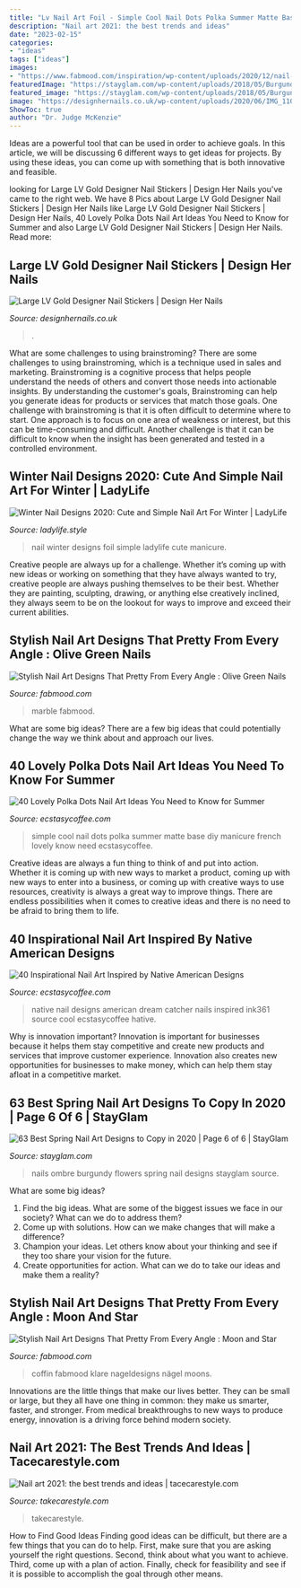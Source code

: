 ```yaml
---
title: "Lv Nail Art Foil - Simple Cool Nail Dots Polka Summer Matte Base Diy Manicure French Lovely Know Need Ecstasycoffee"
description: "Nail art 2021: the best trends and ideas"
date: "2023-02-15"
categories:
- "ideas"
tags: ["ideas"]
images:
- "https://www.fabmood.com/inspiration/wp-content/uploads/2020/12/nail-art-designs-3-606x1024.jpg"
featuredImage: "https://stayglam.com/wp-content/uploads/2018/05/Burgundy-Ombre-Nails-with-Flowers.jpg"
featured_image: "https://stayglam.com/wp-content/uploads/2018/05/Burgundy-Ombre-Nails-with-Flowers.jpg"
image: "https://designhernails.co.uk/wp-content/uploads/2020/06/IMG_1106-1536x2048.jpg"
ShowToc: true
author: "Dr. Judge McKenzie"
---
```



Ideas are a powerful tool that can be used in order to achieve goals. In this article, we will be discussing 6 different ways to get ideas for projects. By using these ideas, you can come up with something that is both innovative and feasible.

	

		
looking for Large LV Gold Designer Nail Stickers | Design Her Nails you've came to the right web. We have 8 Pics about Large LV Gold Designer Nail Stickers | Design Her Nails like Large LV Gold Designer Nail Stickers | Design Her Nails, 40 Lovely Polka Dots Nail Art Ideas You Need to Know for Summer and also Large LV Gold Designer Nail Stickers | Design Her Nails. Read more:
		
    
## Large LV Gold Designer Nail Stickers | Design Her Nails

<img loading=lazy src="https://designhernails.co.uk/wp-content/uploads/2020/06/IMG_1106-1536x2048.jpg" onerror="this.onerror=null;this.src='https://tse3.mm.bing.net/th?id=OIP.cSPE0cxOuITRRiVr7alwMwHaJ4&amp;pid=15.1';" alt="Large LV Gold Designer Nail Stickers | Design Her Nails">

_Source: designhernails.co.uk_

>. 

	

What are some challenges to using brainstroming?
There are some challenges to using brainstroming, which is a technique used in sales and marketing. Brainstroming is a cognitive process that helps people understand the needs of others and convert those needs into actionable insights. By understanding the customer's goals, Brainstroming can help you generate ideas for products or services that match those goals.
One challenge with brainstroming is that it is often difficult to determine where to start. One approach is to focus on one area of weakness or interest, but this can be time-consuming and difficult. Another challenge is that it can be difficult to know when the insight has been generated and tested in a controlled environment.

    
## Winter Nail Designs 2020: Cute And Simple Nail Art For Winter | LadyLife

<img loading=lazy src="https://ladylife.style/wp-content/uploads/2017/12/4-3.jpg" onerror="this.onerror=null;this.src='https://tse2.mm.bing.net/th?id=OIP.7fceP_w7oXG_R_IfZw1sMwHaIh&amp;pid=15.1';" alt="Winter Nail Designs 2020: Cute and Simple Nail Art For Winter | LadyLife">

_Source: ladylife.style_

>nail winter designs foil simple ladylife cute manicure. 

	

Creative people are always up for a challenge. Whether it’s coming up with new ideas or working on something that they have always wanted to try, creative people are always pushing themselves to be their best. Whether they are painting, sculpting, drawing, or anything else creatively inclined, they always seem to be on the lookout for ways to improve and exceed their current abilities.

    
## Stylish Nail Art Designs That Pretty From Every Angle : Olive Green Nails

<img loading=lazy src="https://www.fabmood.com/inspiration/wp-content/uploads/2020/12/nail-art-designs-6-411x580.jpg" onerror="this.onerror=null;this.src='https://tse2.mm.bing.net/th?id=OIP.cD99MW24J7pKdlDZwuY9ygAAAA&amp;pid=15.1';" alt="Stylish Nail Art Designs That Pretty From Every Angle : Olive Green Nails">

_Source: fabmood.com_

>marble fabmood. 

	

What are some big ideas?
There are a few big ideas that could potentially change the way we think about and approach our lives.

    
## 40 Lovely Polka Dots Nail Art Ideas You Need To Know For Summer

<img loading=lazy src="https://i2.wp.com/www.ecstasycoffee.com/wp-content/uploads/2016/08/simple-design-on-matte-base.jpg" onerror="this.onerror=null;this.src='https://tse1.mm.bing.net/th?id=OIP.2hmpS74nmikgnyqqkDpIYgHaHa&amp;pid=15.1';" alt="40 Lovely Polka Dots Nail Art Ideas You Need to Know for Summer">

_Source: ecstasycoffee.com_

>simple cool nail dots polka summer matte base diy manicure french lovely know need ecstasycoffee. 

	

Creative ideas are always a fun thing to think of and put into action. Whether it is coming up with new ways to market a product, coming up with new ways to enter into a business, or coming up with creative ways to use resources, creativity is always a great way to improve things. There are endless possibilities when it comes to creative ideas and there is no need to be afraid to bring them to life.

    
## 40 Inspirational Nail Art Inspired By Native American Designs

<img loading=lazy src="https://i0.wp.com/www.ecstasycoffee.com/wp-content/uploads/2016/09/Native-American-Nail-Art-Designs-4.jpg" onerror="this.onerror=null;this.src='https://tse4.mm.bing.net/th?id=OIP.Y8egf7TgMxYps3yIL5bpsQHaHa&amp;pid=15.1';" alt="40 Inspirational Nail Art Inspired by Native American Designs">

_Source: ecstasycoffee.com_

>native nail designs american dream catcher nails inspired ink361 source cool ecstasycoffee hative. 

	

Why is innovation important?
Innovation is important for businesses because it helps them stay competitive and create new products and services that improve customer experience. Innovation also creates new opportunities for businesses to make money, which can help them stay afloat in a competitive market.

    
## 63 Best Spring Nail Art Designs To Copy In 2020 | Page 6 Of 6 | StayGlam

<img loading=lazy src="https://stayglam.com/wp-content/uploads/2018/05/Burgundy-Ombre-Nails-with-Flowers.jpg" onerror="this.onerror=null;this.src='https://tse3.mm.bing.net/th?id=OIP.4uWlfyOapA2Zd5FYz7JuYwHaLH&amp;pid=15.1';" alt="63 Best Spring Nail Art Designs to Copy in 2020 | Page 6 of 6 | StayGlam">

_Source: stayglam.com_

>nails ombre burgundy flowers spring nail designs stayglam source. 

	

What are some big ideas?
1. Find the big ideas. What are some of the biggest issues we face in our society? What can we do to address them?
2. Come up with solutions. How can we make changes that will make a difference?
3. Champion your ideas. Let others know about your thinking and see if they too share your vision for the future.
4. Create opportunities for action. What can we do to take our ideas and make them a reality?

    
## Stylish Nail Art Designs That Pretty From Every Angle : Moon And Star

<img loading=lazy src="https://www.fabmood.com/inspiration/wp-content/uploads/2020/12/nail-art-designs-3-606x1024.jpg" onerror="this.onerror=null;this.src='https://tse1.mm.bing.net/th?id=OIP.0CzVQqLGQ1myrSny4QS09gHaMg&amp;pid=15.1';" alt="Stylish Nail Art Designs That Pretty From Every Angle : Moon and Star">

_Source: fabmood.com_

>coffin fabmood klare nageldesigns nägel moons. 

	

Innovations are the little things that make our lives better. They can be small or large, but they all have one thing in common: they make us smarter, faster, and stronger. From medical breakthroughs to new ways to produce energy, innovation is a driving force behind modern society.

    
## Nail Art 2021: The Best Trends And Ideas | Tacecarestyle.com

<img loading=lazy src="https://takecarestyle.com/wp-content/uploads/2021/01/Nail_art_2021_2.jpg" onerror="this.onerror=null;this.src='https://tse3.mm.bing.net/th?id=OIP.EROR2p-GZa4nysOuok48UQHaId&amp;pid=15.1';" alt="Nail art 2021: the best trends and ideas | tacecarestyle.com">

_Source: takecarestyle.com_

>takecarestyle. 

	

How to Find Good Ideas
Finding good ideas can be difficult, but there are a few things that you can do to help. First, make sure that you are asking yourself the right questions. Second, think about what you want to achieve. Third, come up with a plan of action. Finally, check for feasibility and see if it is possible to accomplish the goal through other means.


